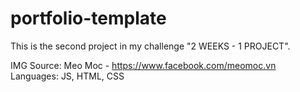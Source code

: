 # portfolio-template
This is the second project in my challenge "2 WEEKS - 1 PROJECT".

IMG Source: Meo Moc - https://www.facebook.com/meomoc.vn
Languages: JS, HTML, CSS
